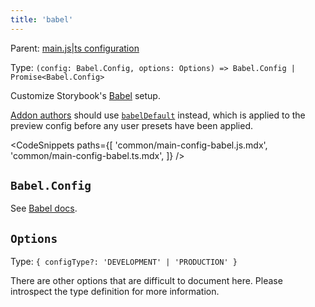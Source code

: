 ```yaml
---
title: 'babel'
---
```


Parent: [main.js|ts configuration](./main-config.md)

Type: `(config: Babel.Config, options: Options) => Babel.Config | Promise<Babel.Config>`

Customize Storybook's [Babel](https://babeljs.io/) setup.

<Callout variant="info" icon="💡">

[Addon authors](../addons/writing-presets.md#babel) should use [`babelDefault`](./main-config-babel-default.md) instead, which is applied to the preview config before any user presets have been applied.

</Callout>

<CodeSnippets
paths={[
'common/main-config-babel.js.mdx',
'common/main-config-babel.ts.mdx',
]}
/>

## `Babel.Config`

See [Babel docs](https://babeljs.io/docs/options).

## `Options`

Type: `{ configType?: 'DEVELOPMENT' | 'PRODUCTION' }`

There are other options that are difficult to document here. Please introspect the type definition for more information.
